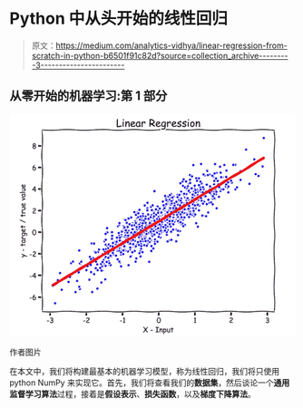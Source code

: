 # Python 中从头开始的线性回归

> 原文：<https://medium.com/analytics-vidhya/linear-regression-from-scratch-in-python-b6501f91c82d?source=collection_archive---------3----------------------->

## 从零开始的机器学习:第 1 部分

![](img/828df60c448080031f7ce57ba78dcd4e.png)

作者图片

在本文中，我们将构建最基本的机器学习模型，称为线性回归，我们将只使用 python NumPy 来实现它。首先，我们将查看我们的**数据集**，然后谈论一个**通用监督学习算法**过程，接着是**假设表示**、**损失函数**，以及**梯度下降算法**。